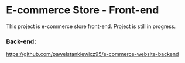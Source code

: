 # E-commerce Store - Front-end

This project is e-commerce store front-end. Project is still in progress.

### Back-end:
https://github.com/pawelstankiewicz95/e-commerce-website-backend